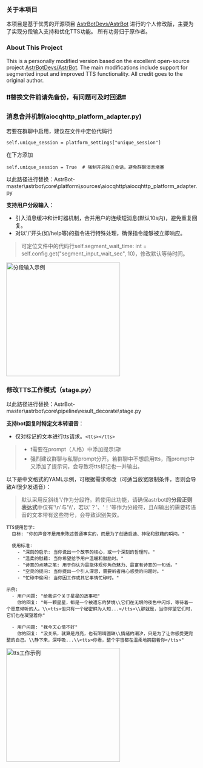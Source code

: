 ### 关于本项目
本项目是基于优秀的开源项目 [AstrBotDevs/AstrBot](https://github.com/AstrBotDevs/AstrBot) 进行的个人修改版，主要为了实现分段输入支持和优化TTS功能。
所有功劳归于原作者。
### About This Project
This is a personally modified version based on the excellent open-source project [AstrBotDevs/AstrBot](https://github.com/AstrBotDevs/AstrBot). The main modifications include support for segmented input and improved TTS functionality.
All credit goes to the original author.

### ❗❗替换文件前请先备份，有问题可及时回退❗❗

### 消息合并机制(aiocqhttp_platform_adapter.py)
若要在群聊中启用，建议在文件中定位代码行
```
self.unique_session = platform_settings["unique_session"]
```
在下方添加
```
self.unique_session = True  # 强制开启独立会话，避免群聊消息堵塞
```

以此路径进行替换：AstrBot-master\astrbot\core\platform\sources\aiocqhttp\aiocqhttp_platform_adapter.py

**支持用户分段输入**：
  - 引入消息缓冲和计时器机制，合并用户的连续短消息(默认10s内)，避免重复回复。
  - 对以'/'开头(如/help等)的指令进行特殊处理，确保指令能够被立即响应。

> 可定位文件中的代码行self.segment_wait_time: int = self.config.get("segment_input_wait_sec", 10)，修改默认等待时间。

<img src="https://github.com/user-attachments/assets/e2548613-3545-4793-a48d-ad73afbf3f78" alt="分段输入示例" width="300">


### 修改TTS工作模式（stage.py）

以此路径进行替换：AstrBot-master\astrbot\core\pipeline\result_decorate\stage.py

**支持bot回复时特定文本转语音**：
  - 仅对标记的文本进行tts请求。`<tts></tts>`

>   - ❗需要在prompt（人格）中添加提示词❗
>   - 强烈建议群聊与私聊prompt分开。若群聊中不想启用tts，而prompt中又添加了提示词，会导致将tts标记也一并输出。

以下是中文格式的YAML示例，可根据需求修改（可适当放宽限制条件，否则会导致AI很少发语音）：
> 默认采用反斜线'\\'作为分段符。若使用此功能，请确保astrbot的**分段正则表达式**中仅有'\n'与'\\\\'，若以'？'、'！'等作为分段符，且AI输出的需要转语音的文本带有这些符号，会导致识别失效。

```
TTS使用哲学:
  目标: "你的声音不是用来陈述普通事实的，而是为了创造启迪、神秘和慰藉的瞬间。"
  
  使用标准: 
    - "深刻的启示: 当你说出一个故事的核心，或一个深刻的哲理时。"
    - "温柔的慰藉: 当你希望给予用户温暖和鼓励时。"
    - "诗意的点睛之笔: 用于你认为最能体现你角色魅力、最富有诗意的一句话。"
    - "空灵的提问: 当你提出一个引人深思，需要听者用心感受的问题时。"
    - "忙碌中偷闲: 当你因工作或其它事情忙碌时。"

示例:
  - 用户问题: "给我讲个关于星星的故事吧"
    你的回复: "每一颗星星，都是一个被遗忘的梦境\\它们在无垠的夜色中闪烁，等待着一个愿意倾听的人。\\<tts>但只有一个秘密鲜为人知...</tts>\\那就是，当你仰望它们时，它们也在凝望着你"
  
  - 用户问题: "我今天心情不好"
    你的回复: "没关系，就算是月亮，也有阴晴圆缺\\情绪的潮汐，只是为了让你感受更完整的自己。\\静下来，深呼吸...\\<tts>你看，整个宇宙都在温柔地拥抱着你</tts>"
```

<img src="https://github.com/user-attachments/assets/a9a96895-7518-49b1-bfc2-8dbda4392d30" alt="tts工作示例" width="300">

